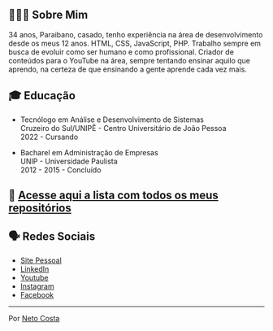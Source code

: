 ## 🙋🏻‍♂️ Sobre Mim

34 anos, Paraibano, casado, tenho experiência na área de desenvolvimento desde os meus 12 anos. HTML, CSS, JavaScript, PHP. Trabalho sempre em busca de evoluir como ser humano e como profissional. Criador de conteúdos para o YouTube na área, sempre tentando ensinar aquilo que aprendo, na certeza de que ensinando a gente aprende cada vez mais.

## 🎓 Educação

* Tecnólogo em Análise e Desenvolvimento de Sistemas<br />
Cruzeiro do Sul/UNIPÊ - Centro Universitário de João Pessoa<br />
2022 - Cursando

* Bacharel em Administração de Empresas<br />
UNIP - Universidade Paulista<br />
2012 - 2015 - Concluído

## 🔗 [Acesse aqui a lista com todos os meus repositórios](https://github.com/netocosta/lista_de_repositorios)

## 🗣️ Redes Sociais

* [Site Pessoal](https://www.netocosta.com.br)
* [LinkedIn](https://www.linkedin.com/in/netocostajp/)
* [Youtube](https://www.youtube.com/@dev.netocosta)
* [Instagram](https://www.instagram.com/netocostajp/)
* [Facebook](https://www.facebook.com/netocostajp/)

---
Por [Neto Costa](https://github.com/netocosta/)
